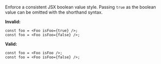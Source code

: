 Enforce a consistent JSX boolean value style. Passing `true` as the boolean
value can be omitted with the shorthand syntax.

**Invalid:**

```tsx
const foo = <Foo isFoo={true} />;
const foo = <Foo isFoo={false} />;
```

**Valid:**

```tsx
const foo = <Foo isFoo />;
const foo = <Foo isFoo={false} />;
```
